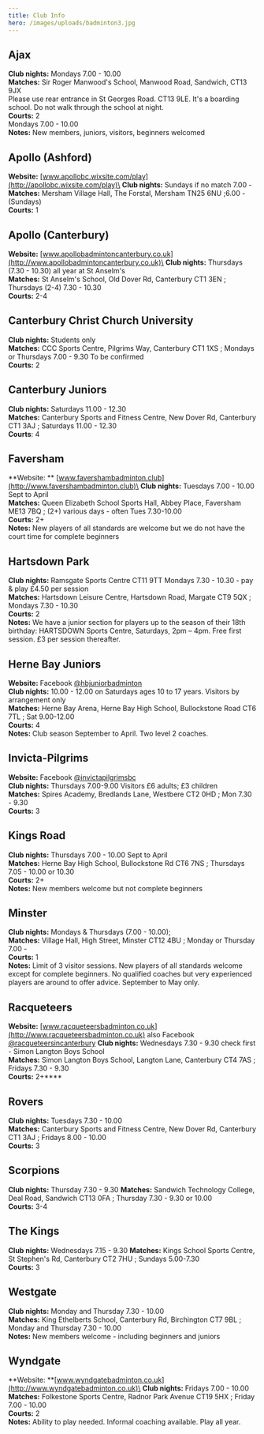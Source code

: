 ```yaml
---
title: Club Info
hero: /images/uploads/badminton3.jpg
---
```

## Ajax

**Club nights:** Mondays 7.00 - 10.00\
**Matches:** Sir Roger Manwood's School, Manwood Road, Sandwich, CT13 9JX\
Please use rear entrance in St Georges Road. CT13 9LE. It's a boarding school. Do not walk through the school at night.\
**Courts:** 2\
Mondays 7.00 - 10.00\
**Notes:** New members, juniors, visitors, beginners welcomed

## Apollo (Ashford)

**Website:** [www.apollobc.wixsite.com/play](http://apollobc.wixsite.com/play)\
**Club nights:** Sundays if no match 7.00 -\
**Matches:** Mersham Village Hall, The Forstal, Mersham TN25 6NU ;6.00 - (Sundays)\
**Courts:** 1

## Apollo (Canterbury)

**Website:** [www.apollobadmintoncanterbury.co.uk](http://www.apollobadmintoncanterbury.co.uk)\
**Club nights:** Thursdays (7.30 - 10.30) all year at St Anselm's\
**Matches:** St Anselm's School, Old Dover Rd, Canterbury CT1 3EN ; Thursdays (2-4) 7.30 - 10.30\
**Courts:** 2-4

## Canterbury Christ Church University

**Club nights:** Students only\
**Matches:** CCC Sports Centre, Pilgrims Way, Canterbury CT1 1XS ; Mondays or Thursdays 7.00 - 9.30 To be confirmed\
**Courts:** 2		

## Canterbury Juniors

**Club nights:** Saturdays 11.00 - 12.30\
**Matches:** Canterbury Sports and Fitness Centre, New Dover Rd, Canterbury CT1 3AJ ; Saturdays 11.00 - 12.30\
**Courts**: 4

## Faversham

**Website: ** [www.favershambadminton.club](http://www.favershambadminton.club)\
**Club nights:** Tuesdays 7.00 - 10.00 Sept to April\
**Matches:** Queen Elizabeth School Sports Hall, Abbey Place, Faversham ME13 7BQ ;  (2+) various days - often Tues 7.30-10.00\
**Courts:** 2+\
**Notes:** New players of all standards are welcome but we do not have the court time for complete beginners

## Hartsdown Park

**Club nights:** Ramsgate Sports Centre CT11 9TT Mondays 7.30 - 10.30 - pay & play £4.50 per session\
**Matches:** Hartsdown Leisure Centre, Hartsdown Road, Margate  CT9 5QX ; Mondays 7.30 - 10.30\
**Courts:** 2\
**Notes:** We have a junior section for players up to the season of their 18th birthday: HARTSDOWN Sports Centre, Saturdays, 2pm – 4pm.  Free first session. £3 per session thereafter.

## Herne Bay Juniors

**Website:** Facebook [@hbjuniorbadminton](http://www.facebook.com/hbjuniorbadminton)\
**Club nights:** 10.00 - 12.00 on Saturdays ages 10 to 17 years. Visitors by arrangement only\
**Matches:** Herne Bay Arena, Herne Bay High School, Bullockstone Road CT6 7TL ; Sat 9.00-12.00\
**Courts:** 4\
**Notes:** Club season September to April. Two level 2 coaches.

## Invicta-Pilgrims

**Website:** Facebook [@invictapilgrimsbc](http://www.facebook.com/invictapilgrimsbc)\
**Club nights:** Thursdays 7.00-9.00 Visitors £6 adults; £3 children\
**Matches:** Spires Academy, Bredlands Lane, Westbere CT2 0HD ; Mon 7.30 - 9.30\
**Courts:** 3

## Kings Road

**Club nights:** Thursdays 7.00 - 10.00 Sept to April\
**Matches:** Herne Bay High School, Bullockstone Rd CT6 7NS ; Thursdays 7.05 - 10.00 or 10.30\
**Courts:** 2+\
**Notes:** New members welcome but not complete beginners

## Minster

**Club nights:** Mondays & Thursdays (7.00 - 10.00);\
**Matches:** Village Hall, High Street, Minster CT12 4BU ; Monday or Thursday 7.00 -\
**Courts:** 1\
**Notes:** Limit of 3 visitor sessions. New players of all standards welcome except for complete beginners. No qualified coaches but very experienced players are around to offer advice. September to May only.

## Racqueteers

**Website:** [www.racqueteersbadminton.co.uk](http://www.racqueteersbadminton.co.uk) also Facebook [@racqueteersincanterbury](https://www.facebook.com/racqueteersincanterbury/)
**Club nights:** Wednesdays 7.30 - 9.30 check first - Simon Langton Boys School\
**Matches:** Simon Langton Boys School, Langton Lane, Canterbury CT4 7AS ; Fridays 7.30 - 9.30\
**Courts:** 2+\*\*\*\*

## Rovers

**Club nights:** Tuesdays 7.30 - 10.00\
**Matches:** Canterbury Sports and Fitness Centre, New Dover Rd, Canterbury CT1 3AJ ; Fridays 8.00 - 10.00\
**Courts:** 3

## Scorpions

**Club nights:** Thursday 7.30 - 9.30
**Matches:** Sandwich Technology College, Deal Road, Sandwich CT13 0FA ; Thursday 7.30 - 9.30 or 10.00\
**Courts:** 3-4

## The Kings

**Club nights:** Wednesdays 7.15 - 9.30
**Matches:** Kings School Sports Centre, St Stephen's Rd, Canterbury CT2 7HU ; Sundays 5.00-7.30\
**Courts:** 3

## Westgate

**Club nights:** Monday and Thursday 7.30 - 10.00\
**Matches:** King Ethelberts School, Canterbury Rd, Birchington CT7 9BL ; Monday and Thursday 7.30 - 10.00\
**Notes:** New members welcome - including beginners and juniors

## Wyndgate

**Website: **[www.wyndgatebadminton.co.uk](http://www.wyndgatebadminton.co.uk)\
**Club nights:** Fridays 7.00 - 10.00  \
**Matches:** Folkestone Sports Centre, Radnor Park Avenue CT19 5HX ; Friday 7.00 - 10.00\
**Courts:** 2\
**Notes:** Ability to play needed. Informal coaching available. Play all year.
